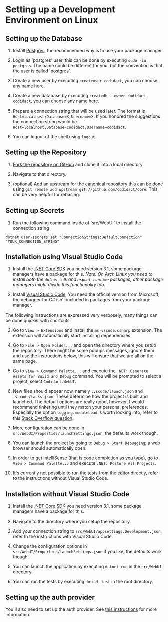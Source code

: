 # Setting up a Development Environment on Linux

## Setting up the Database

 1. Install [Postgres][4], the recommended way is to use your package manager.

 2. Login as 'postgres' user, this can be done by executing `sudo -iu postgres`. The name could be
    different for you, but the convention is that the user is called 'postgres'.

 3. Create a new user by executing `createuser codidact`, you can choose any name here.

 4. Create a new database by executing `createdb --owner codidact codidact`, you can choose
    any name here.

 5. Prepare a connection string that will be used later. The format is
    `Host=localhost;Database=X;Username=X`. If you honored the suggestions the connection
    string would be `Host=localhost;Database=codidact;Username=codidact`.

 6. You can logout of the shell using `logout`.

## Setting up the Repository

 1. [Fork the repository on GitHub][5] and clone it into a local directory.

 2. Navigate to that directory.

 3. (optional) Add an upstream for the canonical repository this can be done using
    `git remote add upstream git://github.com/codidact/core`. This can be very helpful for rebasing.

## Setting up Secrets

 1. Run the following command inside of 'src/WebUI' to install the connection string

  ```
  dotnet user-secrets set "ConnectionStrings:DefaultConnection" "YOUR_CONNECTION_STRING"
  ```

## Installation using Visual Studio Code

 1. Install the [.NET Core SDK][2] you need version 3.1, some package managers have a package for this.
    *Note. On Arch Linux you need to install both the `dotnet-sdk` and `aspnet-runtime` packages,
    other package managers might divide this functionality too.*

 2. Install [Visual Studio Code][3]. You need the official version from Microsoft, the debugger
    for C# isn't included in packages from your package manager.

The following instructions are expressed very verbosely, many things can be done quicker with
shortcuts.

 3. Go to `View > Extensions` and install the `ms-vscode.csharp` extension. The extension will
    automatically start installing dependencies.

 4. Go to `File > Open Folder...` and open the directory where you setup the repository. There might
    be some popups messages, ignore them and use the instructions below, this will ensure that we are
    all on the same page.

 5. Go to `View > Command Palette...` and execute the `.NET: Generate Assets for Build and Debug` command.
    You will be prompted to select a project, select `Codidact.WebUI`.

 6. New files should appear now, namely `.vscode/launch.json` and `.vscode/tasks.json`. These determine
    how the project is built and launched. The default options are really good, however, I would
    recommend tinkering until they match your personal preferences. Especially the option
    `logging.moduleLoad` is worth looking into, refer to this [Stack Overflow question][1].

 7. More configuration can be done in `src/WebUI/Properties/launchSettings.json`, the defaults work though.

 8. You can launch the project by going to `Debug > Start Debugging`; a web browser should automatically open.

 9. In order to get IntelliSense (that is code completion as you type), go to `View > Command Palette...` and execute
    `.NET: Restore All Projects`.

 10. It's currently not possible to run the tests from the editor directly, refer to the instructions without
    Visual Studio Code.


## Installation without Visual Studio Code

 1. Install the [.NET Core SDK][2] you need version 3.1, some package managers have a package for this.

 2. Navigate to the directory where you setup the repository.

 3. Add your connection string to `src/WebUI/appsettings.Development.json`, refer to the instructions
    with Visual Studio Code.

 4. Change the configuration options in `src/WebUI/Properties/launchSettings.json` if you like, the
    defaults work though.

 3. You can launch the application by executing `dotnet run` in the `src/WebUI` directory.

 4. You can run the tests by executing `dotnet test` in the root directory.
 
 ## Setting up the auth provider
 
 You'll also need to set up the auth provider. See [this instructions](https://github.com/codidact/authentication/blob/develop/docs/development.md) for more information.

  [1]: https://stackoverflow.com/q/55683834/8746648
  [2]: https://dotnet.microsoft.com/download/dotnet-core/3.1
  [3]: https://code.visualstudio.com/
  [4]: https://www.postgresql.org/download/
  [5]: https://github.com/codidact/core
